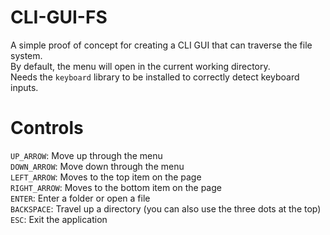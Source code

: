 # CLI-GUI-FS
A simple proof of concept for creating a CLI GUI that can traverse the file system.\
By default, the menu will open in the current working directory.\
Needs the `keyboard` library to be installed to correctly detect keyboard inputs.


# Controls

`UP_ARROW`: Move up through the menu\
`DOWN_ARROW`: Move down through the menu\
`LEFT_ARROW`: Moves to the top item on the page\
`RIGHT_ARROW`: Moves to the bottom item on the page\
`ENTER`: Enter a folder or open a file\
`BACKSPACE`: Travel up a directory (you can also use the three dots at the top)\
`ESC`: Exit the application
